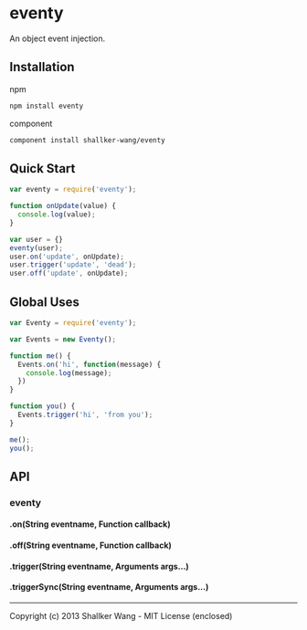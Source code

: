 eventy
==========

An object event injection.


## Installation
npm
```bash
npm install eventy
```

component
```bash
component install shallker-wang/eventy
```

## Quick Start
```javascript
var eventy = require('eventy');

function onUpdate(value) {
  console.log(value);
}

var user = {}
eventy(user);
user.on('update', onUpdate);
user.trigger('update', 'dead');
user.off('update', onUpdate);
```


## Global Uses
```javascript
var Eventy = require('eventy');

var Events = new Eventy();

function me() {
  Events.on('hi', function(message) {
    console.log(message);
  })  
}

function you() {
  Events.trigger('hi', 'from you');
}

me();
you();
```

## API
### eventy
#### .on(String eventname, Function callback)
#### .off(String eventname, Function callback)
#### .trigger(String eventname, Arguments args...)
#### .triggerSync(String eventname, Arguments args...)

---

Copyright (c) 2013 Shallker Wang - MIT License (enclosed)
